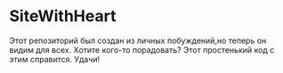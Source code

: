 ﻿# SiteWithHeart
 Этот репозиторий был создан из личных побуждений,но теперь он видим для всех. Хотите кого-то порадовать? Этот простенький код с этим справится. Удачи!
